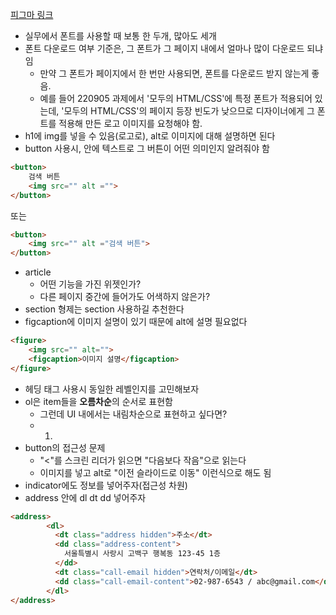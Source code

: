 [피그마 링크](https://www.figma.com/file/O7jGY82SoyN16A9SpDA6z0/HTML_CSS-%EC%8B%A4%EC%8A%B5?node-id=0%3A1)
* 실무에서 폰트를 사용할 때 보통 한 두개, 많아도 세개
* 폰트 다운로드 여부 기준은, 그 폰트가 그 페이지 내에서 얼마나 많이 다운로드 되냐임
    * 만약 그 폰트가 페이지에서 한 번만 사용되면, 폰트를 다운로드 받지 않는게 좋음.
    * 예를 들어 220905 과제에서 '모두의 HTML/CSS'에 특정 폰트가 적용되어 있는데, '모두의 HTML/CSS'의 페이지 등장 빈도가 낮으므로 디자이너에게 그 폰트를 적용해 만든 로고 이미지를 요청해야 함.
* h1에 img를 넣을 수 있음(로고로), alt로 이미지에 대해 설명하면 된다
* button 사용시, 안에 텍스트로 그 버튼이 어떤 의미인지 알려줘야 함
```html
<button>
    검색 버튼
    <img src="" alt ="">
</button>
```
또는
```html
<button>
    <img src="" alt ="검색 버튼">
</button>
```
* article
    * 어떤 기능을 가진 위젯인가?
    * 다른 페이지 중간에 들어가도 어색하지 않은가?
* section 형제는 section 사용하길 추천한다
* figcaption에 이미지 설명이 있기 때문에 alt에 설명 필요없다
```html
<figure>
    <img src="" alt="">
    <figcaption>이미지 설명</figcaption>
</figure>
```
* 헤딩 태그 사용시 동일한 레벨인지를 고민해보자
* ol은 item들을 **오름차순**의 순서로 표현함
    * 그런데 UI 내에서는 내림차순으로 표현하고 싶다면?
    * <ol reversed \>
    * <ol start="10" reversed \>
* button의 접근성 문제
    * "<"를 스크린 리더가 읽으면 "다음보다 작음"으로 읽는다
    * 이미지를 넣고 alt로 "이전 슬라이드로 이동" 이런식으로 해도 됨
* indicator에도 정보를 넣어주자(접근성 차원)
* address 안에 dl dt dd 넣어주자
```html
<address>
        <dl>
          <dt class="address hidden">주소</dt>
          <dd class="address-content">
            서울특별시 사랑시 고백구 행복동 123-45 1층
          </dd>
          <dt class="call-email hidden">연락처/이메일</dt>
          <dd class="call-email-content">02-987-6543 / abc@gmail.com</dd>
        </dl>
</address>
```